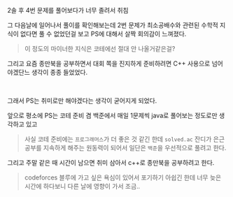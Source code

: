 2솔 후 4번 문제를 풀어보다가 너무 졸려서 취침

그 다음날에 일어나서 풀이를 확인해보는데 2번 문제가 최소공배수와 관련된 수학적 지식이 없다면 풀 수 없었던걸 보고 PS에 대해서 살짝 회의감이 느껴졌다.

> 이 정도의 마이너한 지식은 코테에선 절대 안 나올거같은걸?

그리고 요즘 종만북을 공부하면서 대회 쪽을 진지하게 준비하려면 C++ 사용으로 넘어야겠단느 생각이 종종 들었었다.

<br>

그래서 PS는 취미로만 해야겠다는 생각이 굳어지게 되었다.

앞으로 평소에 PS는 코테 준비 겸 백준에서 매일 1문제씩 java로 풀어보는 정도로만 생각하고 있고

> 사실 코테 준비에는 `프로그래머스`가 더 좋은 것 같긴 한데 `solved.ac` 잔디가 은근 공부를 지속하게 해주는 원동력이 되어서 일단은 `백준`을 우선적으로 풀려고 한다.

그리고 주말 같은 때 시간이 남으면 취미 삼아서 c++로 종만북을 공부하려고 한다.

> codeforces 블루에 가고 싶은 욕심이 있어서 포기하기 아쉽긴 한데 너무 늦은 시간에 하다보니 다른 날에 영향이 가서 조금..